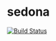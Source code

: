 # sedona

[![Build Status](https://travis-ci.org/av1at0r/sedona.svg?branch=master)](https://travis-ci.org/av1at0r/sedona)

